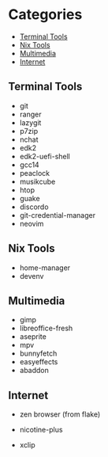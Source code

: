 # Categories
- [Terminal Tools](##terminal-tools)
- [Nix Tools](##nix-tools)
- [Multimedia](##multimedia)
- [Internet](##internet)

## Terminal Tools
- git
- ranger
- lazygit
- p7zip
- nchat
- edk2
- edk2-uefi-shell
- gcc14
- peaclock
- musikcube
- htop
- guake
- discordo
- git-credential-manager
- neovim

## Nix Tools
- home-manager
- devenv

## Multimedia
- gimp
- libreoffice-fresh
- aseprite
- mpv
- bunnyfetch
- easyeffects
- abaddon

## Internet
- zen browser (from flake)
- nicotine-plus

- xclip
